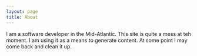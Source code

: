 ```yaml
---
layout: page
title: About
---
```

I am a software developer in the Mid-Atlantic. This site is quite a mess at teh moment. I am using it as a means to generate content. At some point I may come back and clean it up.
